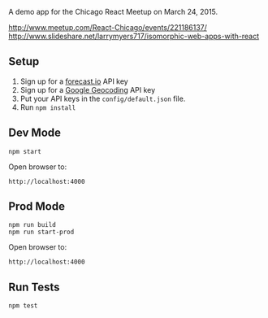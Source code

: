 A demo app for the Chicago React Meetup on March 24, 2015.

http://www.meetup.com/React-Chicago/events/221186137/
http://www.slideshare.net/larrymyers717/isomorphic-web-apps-with-react

## Setup

1. Sign up for a [forecast.io](https://developer.forecast.io/) API key
2. Sign up for a [Google Geocoding](https://developers.google.com/maps/documentation/geocoding/) API key
3. Put your API keys in the `config/default.json` file.
4. Run `npm install`

## Dev Mode

    npm start

Open browser to:

    http://localhost:4000

## Prod Mode

	npm run build
	npm run start-prod

Open browser to:

    http://localhost:4000

## Run Tests

	npm test
